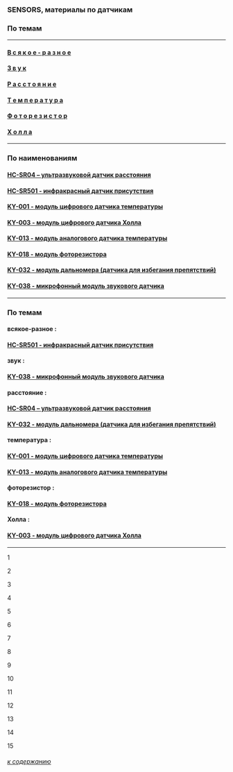 ### SENSORS, материалы по датчикам

### По темам

---

#### [В с я к о е - р а з н о е](#%D0%B2%D1%81%D1%8F%D0%BA%D0%BE%D0%B5-%D1%80%D0%B0%D0%B7%D0%BD%D0%BE%D0%B5)

#### [З в у к](#%D0%B7%D0%B2%D1%83%D0%BA)

#### [Р а с с т о я н и е](#%D1%80%D0%B0%D1%81%D1%81%D1%82%D0%BE%D1%8F%D0%BD%D0%B8%D0%B5)

#### [Т е м п е р а т у р а](#%D1%82%D0%B5%D0%BC%D0%BF%D0%B5%D1%80%D0%B0%D1%82%D1%83%D1%80%D0%B0)

#### [Ф о т о р е з и с т о р](#%D1%84%D0%BE%D1%82%D0%BE%D1%80%D0%B5%D0%B7%D0%B8%D1%81%D1%82%D0%BE%D1%80)

#### [Х о л л а](#%D1%85%D0%BE%D0%BB%D0%BB%D0%B0)

---

### По наименованиям

#### [HC-SR04 – ультразвуковой датчик расстояния](hc-sr04-ultrazvukovoj-datchik-rasstoyaniya/hc-sr04-ultrazvukovoj-datchik-rasstoyaniya.md)

#### [HC-SR501 - инфракрасный датчик присутствия](hc-sr501-infrakrasnyj-datchik-prisutstviya/hc-sr501-infrakrasnyj-datchik-prisutstviya.md)

#### [KY-001 - модуль цифрового датчика температуры](ky-001-modul-cifrovogo-datchika-temperatury/ky-001-modul-cifrovogo-datchika-temperatury.md)

#### [KY-003 - модуль цифрового датчика Холла](ky-003-modul-cifrovogo-datchika-holla/ky-003-modul-cifrovogo-datchika-holla.md)

#### [KY-013 - модуль аналогового датчика температуры](ky-013-modul-analogovogo-datchika-temperatury/ky-013-modul-analogovogo-datchika-temperatury.md)

#### [KY-018 - модуль фоторезистора](ky-018-modul-fotorezistora/ky-018-modul-fotorezistora.md)

#### [KY-032 - модуль дальномера (датчика для избегания препятствий)](ky-032-modul-dalnomera/ky-032-modul-dalnomera.md)

#### [KY-038 - микрофонный модуль звукового датчика](ky-038-mikrofonnyj-modul-zvukovogo-datchika/ky-038-mikrofonnyj-modul-zvukovogo-datchika.md)


---

### По темам

#### всякое-разное :

#### [HC-SR501 - инфракрасный датчик присутствия](hc-sr501-infrakrasnyj-datchik-prisutstviya/hc-sr501-infrakrasnyj-datchik-prisutstviya.md)

#### звук :

#### [KY-038 - микрофонный модуль звукового датчика](ky-038-mikrofonnyj-modul-zvukovogo-datchika/ky-038-mikrofonnyj-modul-zvukovogo-datchika.md)

#### расстояние :

#### [HC-SR04 – ультразвуковой датчик расстояния](hc-sr04-ultrazvukovoj-datchik-rasstoyaniya/hc-sr04-ultrazvukovoj-datchik-rasstoyaniya.md)

#### [KY-032 - модуль дальномера (датчика для избегания препятствий)](ky-032-modul-dalnomera/ky-032-modul-dalnomera.md)

#### температура :

#### [KY-001 - модуль цифрового датчика температуры](ky-001-modul-cifrovogo-datchika-temperatury/ky-001-modul-cifrovogo-datchika-temperatury.md)

#### [KY-013 - модуль аналогового датчика температуры](ky-013-modul-analogovogo-datchika-temperatury/ky-013-modul-analogovogo-datchika-temperatury.md)

#### фоторезистор :

#### [KY-018 - модуль фоторезистора](ky-018-modul-fotorezistora/ky-018-modul-fotorezistora.md)

#### Холла :

#### [KY-003 - модуль цифрового датчика Холла](ky-003-modul-cifrovogo-datchika-holla/ky-003-modul-cifrovogo-datchika-holla.md)

---

1

2

3

4

5

6

7

8

9

10

11

12

13

14

15

###### [к содержанию](../README.md)

